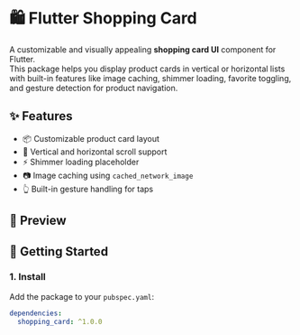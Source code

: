 # 🛍️ Flutter Shopping Card

A customizable and visually appealing **shopping card UI** component for Flutter.  
This package helps you display product cards in vertical or horizontal lists with built-in features like image caching, shimmer loading, favorite toggling, and gesture detection for product navigation.

## ✨ Features

- 📦 Customizable product card layout
- 🔄 Vertical and horizontal scroll support
- ⚡ Shimmer loading placeholder
- 📷 Image caching using `cached_network_image`
- 👆 Built-in gesture handling for taps

## 📸 Preview


## 🚀 Getting Started

### 1. Install

Add the package to your `pubspec.yaml`:

```yaml
dependencies:
  shopping_card: ^1.0.0
